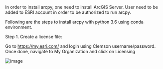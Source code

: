 In order to install arcpy, one need to install ArcGIS Server. User need to be added to ESRI account in order to be authorized to run arcpy.

Following are the steps to install arcpy with python 3.6 using conda environment.

Step 1. Create a license file:

Go to https://my.esri.com/ and login using Clemson username/password. Once done, navigate to My Organization and click on Licensing

![image](https://user-images.githubusercontent.com/43855029/123677715-74c55600-d813-11eb-8584-4e2f73a6578c.png)
